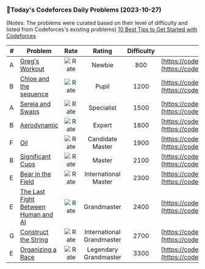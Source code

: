 ### 🌟Today's Codeforces Daily Problems (2023-10-27)
(Notes: The problems were curated based on their level of difficulty and listed from Codeforces's existing problems)
[10 Best Tips to Get Started with Codeforces](https://github.com/ika9810/Codeforces-Daily-Problems/blob/main/10%20Best%20Tips%20to%20Get%20Started%20with%20Codeforces.md)

| # | Problem | Rate| Rating | Difficulty | Contest |
|---| ----- | :--------: | :----------: | :----------: | ---------- |
|A|[Greg's Workout](https://codeforces.com/contest/255/problem/A)|![Rate](https://img.shields.io/badge/Newbie-800-lightgrey)|Newbie|800|[https://codeforces.com/contest/255](https://codeforces.com/contest/255)|
|B|[Chloe and the sequence ](https://codeforces.com/contest/743/problem/B)|![Rate](https://img.shields.io/badge/Pupil-1200-brightgreen)|Pupil|1200|[https://codeforces.com/contest/743](https://codeforces.com/contest/743)|
|A|[Sereja and Swaps](https://codeforces.com/contest/425/problem/A)|![Rate](https://img.shields.io/badge/Specialist-1500-9cf)|Specialist|1500|[https://codeforces.com/contest/425](https://codeforces.com/contest/425)|
|B|[Aerodynamic](https://codeforces.com/contest/1299/problem/B)|![Rate](https://img.shields.io/badge/Expert-1800-blue)|Expert|1800|[https://codeforces.com/contest/1299](https://codeforces.com/contest/1299)|
|F|[Oil](https://codeforces.com/contest/72/problem/F)|![Rate](https://img.shields.io/badge/Candidate%20Master-1900-blueviolet)|Candidate Master|1900|[https://codeforces.com/contest/72](https://codeforces.com/contest/72)|
|B|[Significant Cups](https://codeforces.com/contest/774/problem/B)|![Rate](https://img.shields.io/badge/Master-2100-orange)|Master|2100|[https://codeforces.com/contest/774](https://codeforces.com/contest/774)|
|E|[Bear in the Field](https://codeforces.com/contest/385/problem/E)|![Rate](https://img.shields.io/badge/International%20Master-2300-orange)|International Master|2300|[https://codeforces.com/contest/385](https://codeforces.com/contest/385)|
|E|[The Last Fight Between Human and AI](https://codeforces.com/contest/676/problem/E)|![Rate](https://img.shields.io/badge/Grandmaster-2400-red)|Grandmaster|2400|[https://codeforces.com/contest/676](https://codeforces.com/contest/676)|
|G|[Construct the String](https://codeforces.com/contest/1366/problem/G)|![Rate](https://img.shields.io/badge/International%20Grandmaster-2700-red)|International Grandmaster|2700|[https://codeforces.com/contest/1366](https://codeforces.com/contest/1366)|
|E|[Organizing a Race](https://codeforces.com/contest/671/problem/E)|![Rate](https://img.shields.io/badge/Legendary%20Grandmaster-3300-red)|Legendary Grandmaster|3300|[https://codeforces.com/contest/671](https://codeforces.com/contest/671)|
